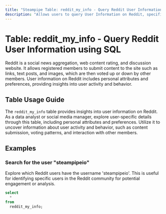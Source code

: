 ```yaml
---
title: "Steampipe Table: reddit_my_info - Query Reddit User Information using SQL"
description: "Allows users to query User Information on Reddit, specifically the personal attributes and preferences, providing insights into user activity and behavior."
---
```


# Table: reddit_my_info - Query Reddit User Information using SQL

Reddit is a social news aggregation, web content rating, and discussion website. It allows registered members to submit content to the site such as links, text posts, and images, which are then voted up or down by other members. User information on Reddit includes personal attributes and preferences, providing insights into user activity and behavior.

## Table Usage Guide

The `reddit_my_info` table provides insights into user information on Reddit. As a data analyst or social media manager, explore user-specific details through this table, including personal attributes and preferences. Utilize it to uncover information about user activity and behavior, such as content submission, voting patterns, and interaction with other members.

## Examples

### Search for the user "steampipeio"
Explore which Reddit users have the username 'steampipeio'. This is useful for identifying specific users in the Reddit community for potential engagement or analysis.

```sql
select
  *
from
  reddit_my_info;
```